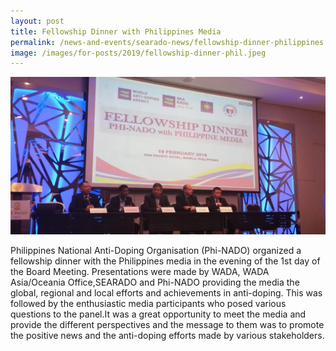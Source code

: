 ```yaml
---
layout: post
title: Fellowship Dinner with Philippines Media
permalink: /news-and-events/searado-news/fellowship-dinner-philippines
image: /images/for-posts/2019/fellowship-dinner-phil.jpeg
---
```

![Fellowship Dinner with Philippines Media](/images/for-posts/2019/fellowship-dinner-phil.jpeg)

Philippines National Anti-Doping Organisation (Phi-NADO) organized a fellowship dinner with the Philippines media in the evening of the 1st day of the Board Meeting. Presentations were made by WADA, WADA Asia/Oceania Office,SEARADO and  Phi-NADO providing the media the global, regional and local efforts and achievements in anti-doping. This was followed by the enthusiastic media participants who posed various questions to the panel.It was a great opportunity to meet the media and provide the different perspectives and the message to them was to promote the positive news and the anti-doping efforts made by various stakeholders.

